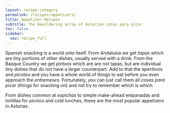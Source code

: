 ```yaml
---
layout: recipe-category
permalink: /recipes/appetizers/
title: Appetizer Recipes
subtitle: The bewildering array of Asturian cosas para picar
toc: false
sidebar:
  nav: recipe_full
---
```

Spanish snacking is a world unto itself. From Andalusia we get *tapas* which are tiny portions of other dishes, usually served with a drink. From the Basque Country we get *pintxos* which are are not tapas, but are individual tiny dishes that do not have a larger counterpart. Add to that the *aperitivos* and *picoteo* and you have a whole world of things to eat before you even approach the *entremeses*. Fortunately, you can just call them all *cosas para picar* (things for snacking on) and not try to remember which is which.

From dishes common at *espichas* to simple make-ahead empanadas and tortillas for picnics and cold lunches, these are the most popular appetizers in Asturias.